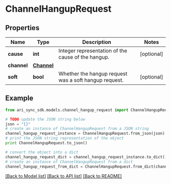# ChannelHangupRequest


## Properties
Name | Type | Description | Notes
------------ | ------------- | ------------- | -------------
**cause** | **int** | Integer representation of the cause of the hangup. | [optional] 
**channel** | [**Channel**](Channel.md) |  | 
**soft** | **bool** | Whether the hangup request was a soft hangup request. | [optional] 

## Example

```python
from ari_sync_sdk.models.channel_hangup_request import ChannelHangupRequest

# TODO update the JSON string below
json = "{}"
# create an instance of ChannelHangupRequest from a JSON string
channel_hangup_request_instance = ChannelHangupRequest.from_json(json)
# print the JSON string representation of the object
print ChannelHangupRequest.to_json()

# convert the object into a dict
channel_hangup_request_dict = channel_hangup_request_instance.to_dict()
# create an instance of ChannelHangupRequest from a dict
channel_hangup_request_from_dict = ChannelHangupRequest.from_dict(channel_hangup_request_dict)
```
[[Back to Model list]](../README.md#documentation-for-models) [[Back to API list]](../README.md#documentation-for-api-endpoints) [[Back to README]](../README.md)


